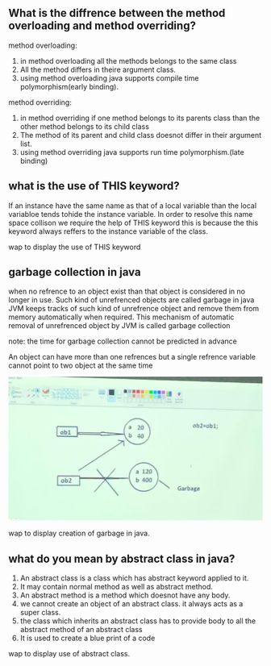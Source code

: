 ## What is the diffrence between the method overloading and method overriding?
method overloading:
1. in method overloading all the methods belongs to the same class
2. All the method differs in theire argument class.
3. using method overloading java supports compile time polymorphism(early binding).

method overriding:
1. in method overriding if one method belongs to its parents class than the other method belongs to its child class
2. The method of its parent and child class doesnot differ in their argument list.
3. using method overriding java supports run time polymorphism.(late binding)


## what is the use of THIS keyword?
If an instance have the same name as that of a local variable than the local variabloe tends tohide the instance variable.
In order to resolve this name space collison we require the help of THIS keyword this is because the this keyword always reffers to the instance variable of the class.


wap to display the use of THIS keyword


## garbage collection in java
when no refrence to an object exist than that object is considered in no longer in use. Such kind of unrefrenced objects are called garbage in java
JVM keeps tracks of such kind of unrefrence object and remove them from memory automatically when required. This mechanism of automatic removal of unrefrenced object by JVM is called garbage collection

note: the time for garbage collection cannot be predicted in advance

An object can have more than one refrences  but a single refrence variable cannot point to two object at the same time



![alt text](<WhatsApp Image 2025-04-18 at 10.58.48_a78bf531.jpg>)







wap to display creation of garbage in java.


## what do you mean by abstract class in java?
1. An abstract class is a class which has abstract keyword applied to it.
2. It may contain normal method as well as abstract method. 
3. An abstract method is a method which doesnot have any body.
4. we cannot create an object of an abstract class. it always acts as a super class.
5. the class which inherits an abstract class has to provide body to all the abstract method of an abstract class
6. It is used to create a blue print of a code

wap to display use of abstract class.



